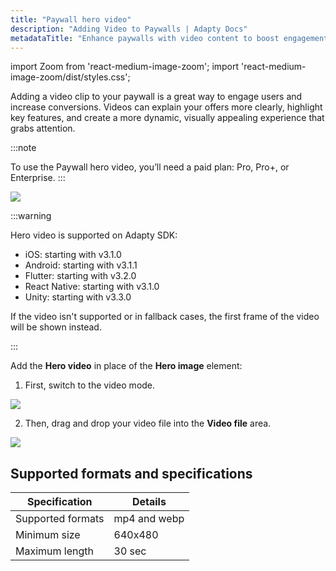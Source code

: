 ```yaml
---
title: "Paywall hero video"
description: "Adding Video to Paywalls | Adapty Docs"
metadataTitle: "Enhance paywalls with video content to boost engagement in Adapty."
---
```




<!--- paywall-video.md --->

import Zoom from 'react-medium-image-zoom';
import 'react-medium-image-zoom/dist/styles.css';

Adding a video clip to your paywall is a great way to engage users and increase conversions. Videos can explain your offers more clearly, highlight key features, and create a more dynamic, visually appealing experience that grabs attention.

:::note

To use the Paywall hero video, you’ll need a paid plan: Pro, Pro+, or Enterprise.
:::

<Zoom>
  <img src={require('./img/paywall-video-hands.gif').default}
  style={{
    width: '200px', /* image width */
    display: 'block', /* for alignment */
    margin: '0 auto' /* center alignment */
  }}
/>
</Zoom>

:::warning

Hero video is supported on Adapty SDK:

- iOS: starting with v3.1.0
- Android: starting with v3.1.1
- Flutter: starting with v3.2.0
- React Native: starting with v3.1.0
- Unity: starting with v3.3.0

If the video isn't supported or in fallback cases, the first frame of the video will be shown instead.

:::

Add the **Hero video** in place of the **Hero image** element:

1. First, switch to the video mode.

<Zoom>
  <img src={require('./img/add-paywall-video.webp').default}
  style={{
    width: '700px', /* image width */
    display: 'block', /* for alignment */
    margin: '0 auto' /* center alignment */
  }}
/>
</Zoom>

2. Then, drag and drop your video file into the **Video file** area.

<Zoom>
<img src={require('./img/drag-and-drop-video.webp').default}
  style={{
    width: '700px', /* image width */
    display: 'block', /* for alignment */
    margin: '0 auto' /* center alignment */
  }}
/>
</Zoom>

## Supported formats and specifications

| Specification     | Details      |
| ----------------- | ------------ |
| Supported formats | mp4 and webp |
| Minimum size      | 640х480      |
| Maximum length    | 30 sec       |

<!--- <Zoom>
  <img src={require('./img/paywall-video-config.png').default}
  style={{
    width: '700px', /* image width */
    display: 'block', /* for alignment */
    margin: '0 auto' /* center alignment */
  }}
/>
</Zoom>
 -->
